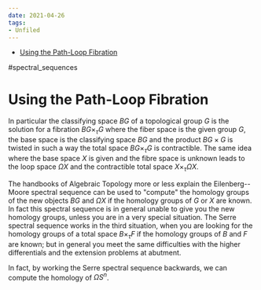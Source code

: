 ```yaml
---
date: 2021-04-26
tags:
- Unfiled
---
```


-   [Using the Path-Loop Fibration](#using-the-path-loop-fibration)














\#spectral_sequences

# Using the Path-Loop Fibration

In particular the classifying space $BG$ of a topological group $G$ is the solution for a fibration $BG \times_\tau G$ where the fiber space is the given group $G$, the base space is the classifying space $BG$ and the product $BG \times G$ is twisted in such a way the total space $BG \times_\tau G$ is contractible. The same idea where the base space $X$ is given and the fibre space is unknown leads to the loop space $\Omega X$ and the contractible total space $X \times_\tau \Omega X$.

The handbooks of Algebraic Topology more or less explain the Eilenberg--Moore spectral sequence can be used to "compute" the homology groups of the new objects $BG$ and $ΩX$ if the homology groups of $G$ or $X$ are known. In fact this spectral sequence is in general unable to give you the new homology groups, unless you are in a very special situation. The Serre spectral sequence works in the third situation, when you are looking for the homology groups of a total space $B \times_\tau F$ if the homology groups of $B$ and $F$ are known; but in general you meet the same difficulties with the higher differentials and the extension problems at abutment.

In fact, by working the Serre spectral sequence backwards, we can compute the homology of $\Omega S^n$.
